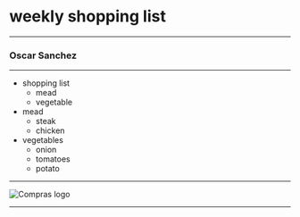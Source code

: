 # weekly shopping list
___
### Oscar Sanchez
___
* shopping list
  * mead
  * vegetable
* mead
  * steak
  * chicken
* vegetables
  * onion
  * tomatoes
  * potato
___
![Compras logo](https://blogs.iadb.org/gestion-fiscal/wp-content/uploads/sites/6/2016/02/compras-p%C3%BAblicas.jpg "Compras logo")
___
